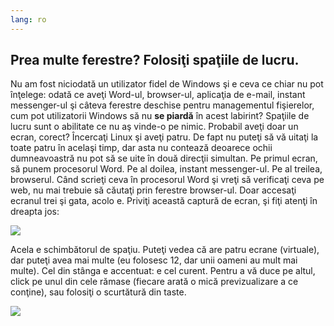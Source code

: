 ```yaml
---
lang: ro
---
```





<h2>Prea multe ferestre? Folosiţi spaţiile de lucru.</h2>

Nu am fost niciodată un utilizator fidel de Windows şi e ceva ce chiar
nu pot înţelege: odată ce aveţi Word-ul, browser-ul, aplicaţia de e-mail,
instant messenger-ul şi câteva ferestre deschise pentru managementul fişierelor,
cum pot utilizatorii Windows să nu <b>se piardă</b> în acest labirint?
Spaţiile de lucru sunt o abilitate ce nu aş vinde-o pe nimic. Probabil aveţi
doar un ecran, corect? Încercaţi Linux şi aveţi patru. De fapt nu puteţi să vă
uitaţi la toate patru în acelaşi timp, dar asta nu contează deoarece ochii
dumneavoastră nu pot să se uite în două direcţii simultan. Pe primul ecran, să punem
procesorul Word. Pe al doilea, instant messenger-ul. Pe al treilea, browserul.
Când scrieţi ceva în procesorul Word şi vreţi să verificaţi ceva pe web, nu mai trebuie
să căutaţi prin ferestre browser-ul. Doar accesaţi ecranul trei şi gata, acolo e.
Priviţi această captură de ecran, şi fiţi atenţi în dreapta jos:


<img src="Images/workspaces.png" border="0"/>

Acela e schimbătorul de spaţiu. Puteţi vedea că are patru ecrane (virtuale),
dar puteţi avea mai multe (eu folosesc 12, dar unii oameni au mult mai multe). Cel din stânga e
accentuat: e cel curent. Pentru a vă duce pe altul, click pe unul din cele rămase (fiecare arată
o mică previzualizare a ce conţine), sau folosiţi o scurtătură din taste.

<img src="Images/workspaces_full.png" border="0"/>




